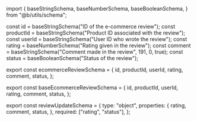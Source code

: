 import {
  baseStringSchema,
  baseNumberSchema,
  baseBooleanSchema,
} from "@b/utils/schema";

const id = baseStringSchema("ID of the e-commerce review");
const productId = baseStringSchema("Product ID associated with the review");
const userId = baseStringSchema("User ID who wrote the review");
const rating = baseNumberSchema("Rating given in the review");
const comment = baseStringSchema("Comment made in the review", 191, 0, true);
const status = baseBooleanSchema("Status of the review");

export const ecommerceReviewSchema = {
  id,
  productId,
  userId,
  rating,
  comment,
  status,
};

export const baseEcommerceReviewSchema = {
  id,
  productId,
  userId,
  rating,
  comment,
  status,
};

export const reviewUpdateSchema = {
  type: "object",
  properties: {
    rating,
    comment,
    status,
  },
  required: ["rating", "status"],
};
